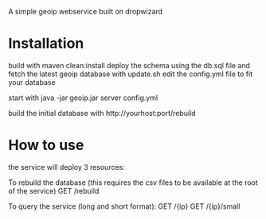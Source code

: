 A simple geoip webservice built on dropwizard

Installation
======

build with maven clean:install
deploy the schema using the db.sql file and fetch the latest geoip database with update.sh
edit the config.yml file to fit your database 

start with java -jar geoip.jar server config.yml

build the initial database with http://yourhost:port/rebuild

How to use
======

the service will deploy 3 resources:

To rebuild the database (this requires the csv files to be available at the root of the service)
GET     /rebuild 

To query the service (long and short format):
GET     /{ip} 
GET     /{ip}/small

